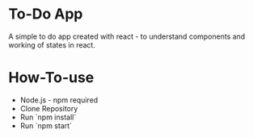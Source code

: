 # To-Do App
A simple to do app created with react - to understand components and working of states in react.

# How-To-use
<ul>
<li>Node.js - npm required</li>
<li>Clone Repository</li>
<li>Run `npm install`</li>
<li>Run `npm start`</li>
</ul>